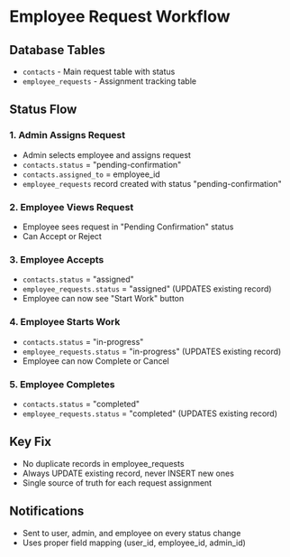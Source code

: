 # Employee Request Workflow

## Database Tables
- `contacts` - Main request table with status
- `employee_requests` - Assignment tracking table

## Status Flow

### 1. Admin Assigns Request
- Admin selects employee and assigns request
- `contacts.status` = "pending-confirmation"
- `contacts.assigned_to` = employee_id
- `employee_requests` record created with status "pending-confirmation"

### 2. Employee Views Request
- Employee sees request in "Pending Confirmation" status
- Can Accept or Reject

### 3. Employee Accepts
- `contacts.status` = "assigned"
- `employee_requests.status` = "assigned" (UPDATES existing record)
- Employee can now see "Start Work" button

### 4. Employee Starts Work
- `contacts.status` = "in-progress"
- `employee_requests.status` = "in-progress" (UPDATES existing record)
- Employee can now Complete or Cancel

### 5. Employee Completes
- `contacts.status` = "completed"
- `employee_requests.status` = "completed" (UPDATES existing record)

## Key Fix
- No duplicate records in employee_requests
- Always UPDATE existing record, never INSERT new ones
- Single source of truth for each request assignment

## Notifications
- Sent to user, admin, and employee on every status change
- Uses proper field mapping (user_id, employee_id, admin_id)